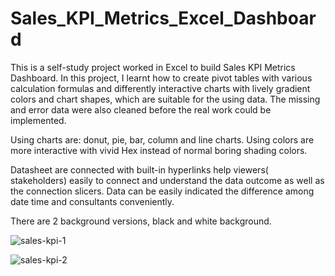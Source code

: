 # Sales_KPI_Metrics_Excel_Dashboard
This is a self-study project worked in Excel to build Sales KPI Metrics Dashboard. In this project, I learnt how to create pivot tables with various calculation formulas and differently interactive charts with lively gradient colors and chart shapes, which are suitable for the using data. The missing and error data were also cleaned before the real work could be implemented.

Using charts are: donut, pie, bar, column and line charts. Using colors are more interactive with vivid Hex instead of normal boring shading colors. 

Datasheet are connected with built-in hyperlinks help viewers( stakeholders) easily to connect and understand the data outcome as well as the connection slicers. Data can be easily indicated the difference among date time and consultants conveniently. 

There are 2 background versions, black and white background.


![sales-kpi-1](https://user-images.githubusercontent.com/52117939/230035473-5c6721a2-0c14-43fe-8c5d-644424dbffe3.png)

![sales-kpi-2](https://user-images.githubusercontent.com/52117939/230035499-6329ed33-c754-4dda-90fd-564ea588a1e3.png)
